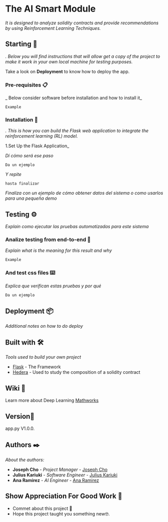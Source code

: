 # The AI Smart Module 

_It is designed to analyze solidity contracts and provide recommendations by using Reinforcement Learning Techniques._

## Starting 🚀

_. Below you will find instructions that will allow get a copy of the project to make it work in your own local machine for testing purposes._

Take a look on **Deployment** to know how to deploy the app.


### Pre-requisites 📋

_ Below consider software before installation and how to install it_

```
Example
```

### Installation 🔧

_.  This is how you can build the Flask web application to integrate the reinforcement learning (RL) model._

1.Set Up the Flask Application_

_Dí cómo será ese paso_

```
Da un ejemplo
```

_Y repite_

```
hasta finalizar
```

_Finaliza con un ejemplo de cómo obtener datos del sistema o como usarlos para una pequeña demo_

## Testing ⚙️

_Explain como ejecutar las pruebas automatizadas para este sistema_

### Analize  testing from end-to-end 🔩

_Explain what is the meaning for this result and why_

```
Example
```

### And test css files ⌨️

_Explica que verifican estas pruebas y por qué_

```
Da un ejemplo
```

## Deployment 📦

_Additional notes on how to do  deploy_

## Built with 🛠️

_Tools used to build your own project_

* [Flask](https://flask.palletsprojects.com/en/3.0.x/) - The Framework
* [Hedera](https://hedera.com/learning/smart-contracts/smart-contract-security#:~:text=Smart%20contract%20security%20refers%20to,or%20interacting%20with%20smart%20contracts) - Used to study the composition of a solidity contract


## Wiki 📖

Learn more about Deep Learning [Mathworks](https://www.mathworks.com/discovery/deep-learning.html)

## Version📌

app.py V1.0.0.

## Authors ✒️
_About the authors:_

* **Joseph Cho** - *Project Manager* - [Joseph Cho](Joseph-hackathon)
* **Julius Kariuki** - *Software Engineer* - [Julius Kariuki](Julius-Ky)
* **Ana Ramirez** - *AI Engineer* - [Ana Ramirez](Ana1Pau)

## Show Appreciation For Good Work 🎁

* Commet about this project 📢
* Hope this project taught you something new🤓.


